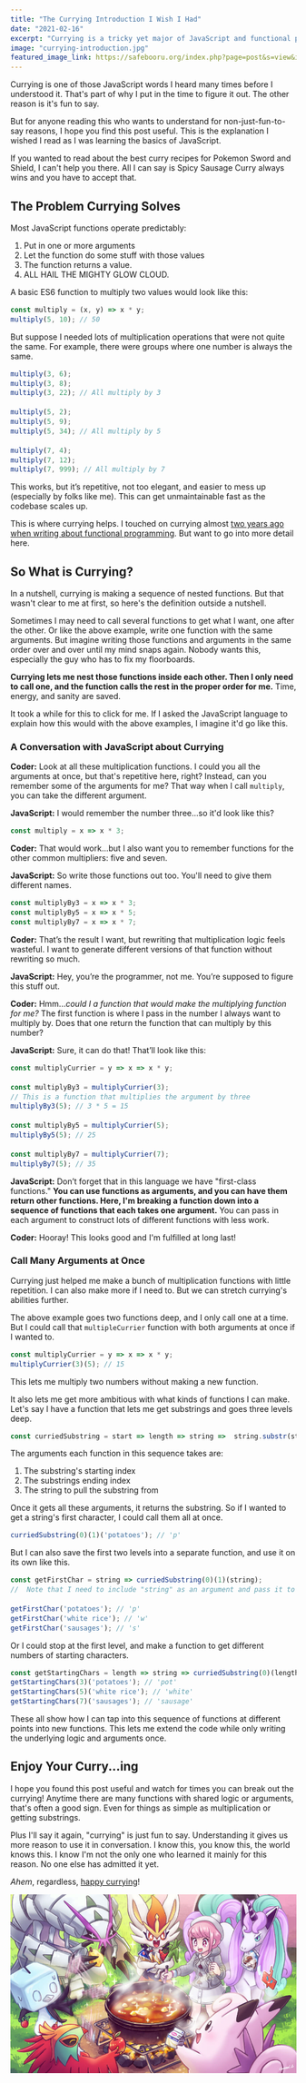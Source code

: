 ```yaml
---
title: "The Currying Introduction I Wish I Had"
date: "2021-02-16"
excerpt: "Currying is a tricky yet major of JavaScript and functional programming. Sadly, it doesn't involve eating actual curry."
image: "currying-introduction.jpg"
featured_image_link: https://safebooru.org/index.php?page=post&s=view&id=3159174
---
```


Currying is one of those JavaScript words I heard many times before I understood it. That's part of why I put in the time to figure it out. The other reason is it's fun to say.

But for anyone reading this who wants to understand for non-just-fun-to-say reasons, I hope you find this post useful. This is the explanation I wished I read as I was learning the basics of JavaScript.

If you wanted to read about the best curry recipes for Pokemon Sword and Shield, I can't help you there. All I can say is Spicy Sausage Curry always wins and you have to accept that.

## The Problem Currying Solves

Most JavaScript functions operate predictably:

1. Put in one or more arguments
2. Let the function do some stuff with those values
3. The function returns a value.
4. ALL HAIL THE MIGHTY GLOW CLOUD.

A basic ES6 function to multiply two values would look like this:

```javascript
const multiply = (x, y) => x * y;
multiply(5, 10); // 50
```

But suppose I needed lots of multiplication operations that were not quite the same. For example, there were groups where one number is always the same.

```javascript
multiply(3, 6);
multiply(3, 8);
multiply(3, 22); // All multiply by 3

multiply(5, 2);
multiply(5, 9);
multiply(5, 34); // All multiply by 5

multiply(7, 4);
multiply(7, 12);
multiply(7, 999); // All multiply by 7
```

This works, but it’s repetitive, not too elegant, and easier to mess up (especially by folks like me). This can get unmaintainable fast as the codebase scales up.

This is where currying helps. I touched on currying almost [two years ago when writing about functional programming](https://www.maxwellantonucci.com/posts/2019/06/25/metaphorical-intro-functional-js/). But want to go into more detail here.

## So What is Currying?

In a nutshell, currying is making a sequence of nested functions. But that wasn't clear to me at first, so here's the definition outside a nutshell.

Sometimes I may need to call several functions to get what I want, one after the other. Or like the above example, write one function with the same arguments. But imagine writing those functions and arguments in the same order over and over until my mind snaps again. Nobody wants this, especially the guy who has to fix my floorboards.

**Currying lets me nest those functions inside each other. Then I only need to call one, and the function calls the rest in the proper order for me.** Time, energy, and sanity are saved.

It took a while for this to click for me. If I asked the JavaScript language to explain how this would with the above examples, I imagine it'd go like this.

### A Conversation with JavaScript about Currying

**Coder:** Look at all these multiplication functions. I could you all the arguments at once, but that's repetitive here, right? Instead, can you remember some of the arguments for me? That way when I call `multiply`, you can take the different argument.

**JavaScript:** I would remember the number three...so it'd look like this?

```javascript
const multiply = x => x * 3;
```

**Coder:** That would work...but I also want you to remember functions for the other common multipliers: five and seven.

**JavaScript:** So write those functions out too. You'll need to give them different names.

```javascript
const multiplyBy3 = x => x * 3;
const multiplyBy5 = x => x * 5;
const multiplyBy7 = x => x * 7;
```

**Coder:** That’s the result I want, but rewriting that multiplication logic feels wasteful. I want to generate different versions of that function without rewriting so much.

**JavaScript:** Hey, you’re the programmer, not me. You’re supposed to figure this stuff out.

**Coder:** Hmm..._could I a function that would make the multiplying function for me?_ The first function is where I pass in the number I always want to multiply by. Does that one return the function that can multiply by this number?

**JavaScript:** Sure, it can do that! That’ll look like this:

```javascript
const multiplyCurrier = y => x => x * y;

const multiplyBy3 = multiplyCurrier(3);
// This is a function that multiplies the argument by three
multiplyBy3(5); // 3 * 5 = 15

const multiplyBy5 = multiplyCurrier(5);
multiplyBy5(5); // 25

const multiplyBy7 = multiplyCurrier(7);
multiplyBy7(5); // 35
```

**JavaScript:** Don’t forget that in this language we have "first-class functions." **You can use functions as arguments, and you can have them return other functions. Here, I'm breaking a function down into a sequence of functions that each takes one argument.** You can pass in each argument to construct lots of different functions with less work.

**Coder:** Hooray! This looks good and I'm fulfilled at long last!

### Call Many Arguments at Once

Currying just helped me make a bunch of multiplication functions with little repetition. I can also make more if I need to. But we can stretch currying's abilities further.

The above example goes two functions deep, and I only call one at a time. But I could call that `multipleCurrier` function with both arguments at once if I wanted to.

```javascript
const multiplyCurrier = y => x => x * y;
multiplyCurrier(3)(5); // 15
```

This lets me multiply two numbers without making a new function.

It also lets me get more ambitious with what kinds of functions I can make. Let's say I have a function that lets me get substrings and goes three levels deep.

```javascript
const curriedSubstring = start => length => string =>  string.substr(start, length);
```

The arguments each function in this sequence takes are:

1. The substring's starting index
2. The substrings ending index
3. The string to pull the substring from

Once it gets all these arguments, it returns the substring. So if I wanted to get a string's first character, I could call them all at once.

```javascript
curriedSubstring(0)(1)('potatoes'); // 'p'
```

But I can also save the first two levels into a separate function, and use it on its own like this.

```javascript
const getFirstChar = string => curriedSubstring(0)(1)(string);
//  Note that I need to include "string" as an argument and pass it to "curriedSubstring"

getFirstChar('potatoes'); // 'p'
getFirstChar('white rice'); // 'w'
getFirstChar('sausages'); // 's'
```

Or I could stop at the first level, and make a function to get different numbers of starting characters.

```javascript
const getStartingChars = length => string => curriedSubstring(0)(length)(string);
getStartingChars(3)('potatoes'); // 'pot'
getStartingChars(5)('white rice'); // 'white'
getStartingChars(7)('sausages'); // 'sausage'
```

These all show how I can tap into this sequence of functions at different points into new functions. This lets me extend the code while only writing the underlying logic and arguments once.

## Enjoy Your Curry...ing

I hope you found this post useful and watch for times you can break out the currying! Anytime there are many functions with shared logic or arguments, that's often a good sign. Even for things as simple as multiplication or getting substrings.

Plus I'll say it again, "currying" is just fun to say. Understanding it gives us more reason to use it in conversation. I know this, you know this, the world knows this. I know I'm not the only one who learned it mainly for this reason. No one else has admitted it yet.

_Ahem_, regardless, [happy currying](https://safebooru.org/index.php?page=post&s=view&id=3090199)!

![A trainer and several pokemon gathering around a freshly-made pot of curry.](/assets/images/posts/currying-introduction/pokemon-curry.jpeg)
